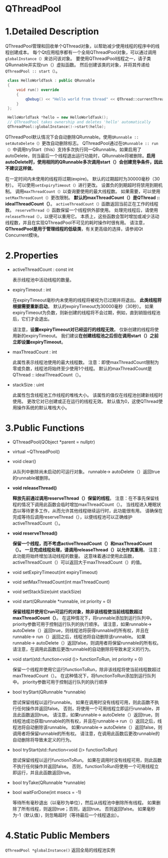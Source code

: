 # QThreadPool

# 1.Detailed Description

QThreadPool管理和回收单个QThread对象，以帮助减少使用线程的程序中的线程创建成本。 每个Qt应用程序都有一个全局QThreadPool对象，可以通过调用`globalInstance（）`来访问该对象。
要使用QThreadPool线程之一，请子类QRunnable并实现run（）虚拟函数。 然后创建该类的对象，并将其传递给`QThreadPool :: start（）`。

```c++
 class HelloWorldTask : public QRunnable
 {
     void run() override
     {
         qDebug() << "Hello world from thread" << QThread::currentThread();
     }
 };

 HelloWorldTask *hello = new HelloWorldTask();
 // QThreadPool takes ownership and deletes 'hello' automatically
 QThreadPool::globalInstance()->start(hello);
```

QThreadPool默认情况下会自动删除QRunnable。使用`QRunnable :: setAutoDelete（）`更改自动删除标志。
QThreadPool通过在`QRunnable :: run（）`中调用tryStart（this）支持多次执行同一QRunnable。如果启用了autoDelete，则当最后一个线程退出运行功能时，QRunnable将被删除。**启用autoDelete时，使用相同的QRunnable多次调用start（）会创建竞争条件，因此不建议这样做**。

在一定时间内未使用的线程将过期(expire)。 默认的过期超时为30000毫秒（30秒）。 可以使用`setExpiryTimeout（）`进行更改。 设置负的到期超时将禁用到期机制。
调用`maxThreadCount（）`以查询要使用的最大线程数。 如果需要，可以使用`setMaxThreadCount（）`更改限制。 **默认的maxThreadCount（）是QThread :: idealThreadCount（）**。 `activeThreadCount（）`函数返回当前正在工作的线程数。
`reserveThread（）`函数保留一个线程供外部使用。 处理完线程后，请使用`releaseThread（）`，以便可以重用它。 本质上，这些函数会暂时增加或减少活动线程数，并且在实现QThreadPool不可见的耗时操作时很有用。
请注意，**QThreadPool是用于管理线程的低级类**，有关更高级的选择，请参阅Qt Concurrent模块。

# 2.Properties

- activeThreadCount : const int

  表示线程池中活动线程的数量。

- expiryTimeout : int

  在expiryTimeout毫秒内未使用的线程将被视为已过期并将退出。 **此类线程将根据需要重新启动**。 默认的expiryTimeout为30000毫秒（30秒）。 如果expiryTimeout为负数，则新创建的线程将不会过期，例如，直到销毁线程池后，它们才会退出。

  请注意，**设置expiryTimeout对已经运行的线程无效**。 仅新创建的线程将使用新的expiryTimeout。 我们建议**在创建线程池之后但在调用start（）之前立即设置expiryTimeout**。

- maxThreadCount : int

  此属性表示线程池使用的最大线程数。
  注意：即使maxThreadCount限制为零或负数，线程池将始终至少使用1个线程。
  默认的maxThreadCount是QThread :: idealThreadCount（）。

- stackSize : uint 

  此属性包含线程池工作线程的堆栈大小。
  该属性的值仅在线程池创建新线程时使用。 更改它对已创建或正在运行的线程无效。
  默认值为0，这使QThread使用操作系统的默认堆栈大小。

# 3.Public Functions

- QThreadPool(QObject *parent = nullptr)

- virtual ~QThreadPool()

- void clear()

  从队列中删除尚未启动的可运行对象。 runnable-> autoDelete（）返回true的runnable被删除。

- **void releaseThread()**

  **释放先前通过调用reserveThread（）保留的线程**。
  注意：在不事先保留线程的情况下调用此函数会临时增加maxThreadCount（）。 当线程进入睡眠状态以等待更多工作，从而允许其他线程继续运行时，此功能很有用。 请确保在完成等待后调用reserveThread（），以便线程池可以正确维护activeThreadCount（）。

- **void reserveThread()**

  **保留一个线程，而不考虑activeThreadCount（）和maxThreadCount（）。**
  **一旦完成线程处理，请调用releaseThread（）以允许其重用**。
  注意：此功能将始终增加活动线程的数量。 这意味着通过使用此函数，activeThreadCount（）可以返回大于maxThreadCount（）的值。

- void setExpiryTimeout(int expiryTimeout)

- void setMaxThreadCount(int maxThreadCount)

- void setStackSize(uint stackSize)

- void start(QRunnable *runnable, int priority = 0)

  **保留线程并使用它run可运行的对象，除非该线程使当前线程数超过maxThreadCount（）**。 在这种情况下，将runnable添加到运行队列中。 priority参数可用于控制运行队列的执行顺序。
  请注意，如果runnable-> autoDelete（）返回true，则线程池将获得runnable的所有权，并且在runnable-> run（）返回之后，线程池将自动删除该runnable。 如果runnable-> autoDelete（）返回false，则调用者将保留runnable的所有权。 请注意，在调用此函数后更改runnable的自动删除将导致未定义的行为。

- void start(std::function<void ()> functionToRun, int priority = 0)

  保留一个线程并使用它运行functionToRun，除非该线程将使当前线程数超过maxThreadCount（）。 在这种情况下，将functionToRun添加到运行队列中。 priority参数可用于控制运行队列的执行顺序

- bool tryStart(QRunnable *runnable)

  尝试保留线程以运行runnable。
  如果在调用时没有线程可用，则此函数不执行任何操作并返回false。 否则，将使用一个可用线程立即运行runnable，并且此函数返回true。
  请注意，如果runnable-> autoDelete（）返回true，则线程池成功获取runnable的所有权，并且在runnable-> run（）返回之后，线程池将自动删除该runnable。 如果runnable-> autoDelete（）返回false，则调用者将保留runnable的所有权。 请注意，在调用此函数后更改runnable的自动删除将导致未定义的行为。

- bool tryStart(std::function<void ()> functionToRun)

  尝试保留线程以运行functionToRun。
  如果在调用时没有线程可用，则此函数不执行任何操作并返回false。 否则，functionToRun将使用一个可用线程立即运行，并且此函数返回true。

- bool tryTake(QRunnable *runnable)

- bool waitForDone(int msecs = -1)

  等待所有毫秒退出（以毫秒为单位），然后从线程池中删除所有线程。 如果删除了所有线程，则返回true；否则，返回true。 否则返回false。 如果毫秒为-1（默认值），则忽略超时（等待最后一个线程退出）。

# 4.Static Public Members

`QThreadPool *globalInstance()` 返回全局的线程池实例